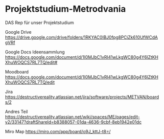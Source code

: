 # Projektstudium-Metrodvania

DAS Rep für unser Projektstudium

Google Drive
https://drive.google.com/drive/folders/1RKYAC0IBJ0fpg8PCiZk610UfWCdAgVRf

Google Docs Ideensammlung
https://docs.google.com/document/d/1I0MJbC1vRI41wLkgWC80g4Y6lZtKHXhuWOQCS7RL7TQ/edit#

Moodboard
https://docs.google.com/document/d/1I0MJbC1vRI41wLkgWC80g4Y6lZtKHXhuWOQCS7RL7TQ/edit

Jira
https://destructivereality.atlassian.net/jira/software/projects/METVAN/boards/2

Andres Teil
https://destructivereality.atlassian.net/wiki/spaces/ME/pages/edit-v2/33147?draftShareId=b8388057-01da-4636-9cbf-8eb1942e01dc

Miro Map
https://miro.com/app/board/o9J_kttJ-t8=/
